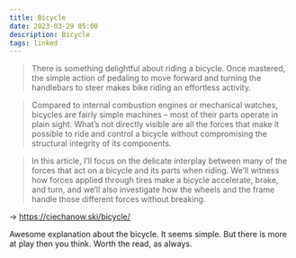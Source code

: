 ```yaml
---
title: Bicycle
date: 2023-03-29 05:00
description: Bicycle
tags: linked
---
```


> There is something delightful about riding a bicycle. Once mastered, the simple action of pedaling to move forward and turning the handlebars to steer makes bike riding an effortless activity.

> Compared to internal combustion engines or mechanical watches, bicycles are fairly simple machines – most of their parts operate in plain sight. What’s not directly visible are all the forces that make it possible to ride and control a bicycle without compromising the structural integrity of its components.

> In this article, I’ll focus on the delicate interplay between many of the forces that act on a bicycle and its parts when riding. We’ll witness how forces applied through tires make a bicycle accelerate, brake, and turn, and we’ll also investigate how the wheels and the frame handle those different forces without breaking.

→ https://ciechanow.ski/bicycle/

Awesome explanation about the bicycle. It seems simple. But there is more at play then you think. Worth the read, as always.
